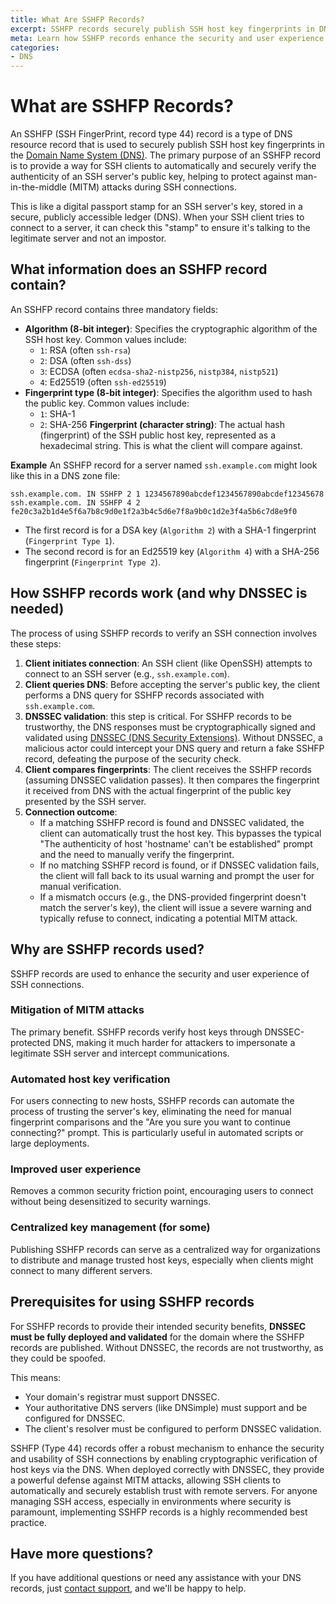 ```yaml
---
title: What Are SSHFP Records?
excerpt: SSHFP records securely publish SSH host key fingerprints in DNS.
meta: Learn how SSHFP records enhance the security and user experience of SSH connections.
categories:
- DNS
---
```


# What are SSHFP Records?

An SSHFP (SSH FingerPrint, record type 44) record is a type of DNS resource record that is used to securely publish SSH host key fingerprints in the [Domain Name System (DNS)](/articles/what-is-dns/). The primary purpose of an SSHFP record is to provide a way for SSH clients to automatically and securely verify the authenticity of an SSH server's public key, helping to protect against man-in-the-middle (MITM) attacks during SSH connections.

This is like a digital passport stamp for an SSH server's key, stored in a secure, publicly accessible ledger (DNS). When your SSH client tries to connect to a server, it can check this "stamp" to ensure it's talking to the legitimate server and not an impostor.

## What information does an SSHFP record contain?
An SSHFP record contains three mandatory fields:
- **Algorithm (8-bit integer)**: Specifies the cryptographic algorithm of the SSH host key. Common values include:
    - `1`: RSA (often `ssh-rsa`)
    - `2`: DSA (often `ssh-dss`)
    - `3`: ECDSA (often `ecdsa-sha2-nistp256`, `nistp384`, `nistp521`)
    - `4`: Ed25519 (often `ssh-ed25519`)
- **Fingerprint type (8-bit integer)**: Specifies the algorithm used to hash the public key. Common values include:
    - `1`: SHA-1
    - `2`: SHA-256
**Fingerprint (character string)**: The actual hash (fingerprint) of the SSH public host key, represented as a hexadecimal string. This is what the client will compare against.

**Example**
An SSHFP record for a server named `ssh.example.com` might look like this in a DNS zone file:
```
ssh.example.com. IN SSHFP 2 1 1234567890abcdef1234567890abcdef12345678
ssh.example.com. IN SSHFP 4 2 fe20c3a2b1d4e5f6a7b8c9d0e1f2a3b4c5d6e7f8a9b0c1d2e3f4a5b6c7d8e9f0
```
- The first record is for a DSA key (`Algorithm 2`) with a SHA-1 fingerprint (`Fingerprint Type 1`).
- The second record is for an Ed25519 key (`Algorithm 4`) with a SHA-256 fingerprint (`Fingerprint Type 2`).

## How SSHFP records work (and why DNSSEC is needed)
The process of using SSHFP records to verify an SSH connection involves these steps:
1. **Client initiates connection**: An SSH client (like OpenSSH) attempts to connect to an SSH server (e.g., `ssh.example.com`).
1. **Client queries DNS**: Before accepting the server's public key, the client performs a DNS query for SSHFP records associated with `ssh.example.com`.
1. **DNSSEC validation**: this step is critical. For SSHFP records to be trustworthy, the DNS responses must be cryptographically signed and validated using [DNSSEC (DNS Security Extensions)](/articles/what-is-dnssec/). Without DNSSEC, a malicious actor could intercept your DNS query and return a fake SSHFP record, defeating the purpose of the security check.
1. **Client compares fingerprints**: The client receives the SSHFP records (assuming DNSSEC validation passes). It then compares the fingerprint it received from DNS with the actual fingerprint of the public key presented by the SSH server.
1. **Connection outcome**:
    - If a matching SSHFP record is found and DNSSEC validated, the client can automatically trust the host key. This bypasses the typical "The authenticity of host 'hostname' can't be established" prompt and the need to manually verify the fingerprint.
    - If no matching SSHFP record is found, or if DNSSEC validation fails, the client will fall back to its usual warning and prompt the user for manual verification.
    - If a mismatch occurs (e.g., the DNS-provided fingerprint doesn't match the server's key), the client will issue a severe warning and typically refuse to connect, indicating a potential MITM attack.

## Why are SSHFP records used?
SSHFP records are used to enhance the security and user experience of SSH connections.

### Mitigation of MITM attacks
The primary benefit. SSHFP records verify host keys through DNSSEC-protected DNS, making it much harder for attackers to impersonate a legitimate SSH server and intercept communications.

### Automated host key verification
For users connecting to new hosts, SSHFP records can automate the process of trusting the server's key, eliminating the need for manual fingerprint comparisons and the "Are you sure you want to continue connecting?" prompt. This is particularly useful in automated scripts or large deployments.

### Improved user experience 
Removes a common security friction point, encouraging users to connect without being desensitized to security warnings.

### Centralized key management (for some)
Publishing SSHFP records can serve as a centralized way for organizations to distribute and manage trusted host keys, especially when clients might connect to many different servers.

## Prerequisites for using SSHFP records
For SSHFP records to provide their intended security benefits, **DNSSEC must be fully deployed and validated** for the domain where the SSHFP records are published. Without DNSSEC, the records are not trustworthy, as they could be spoofed.

This means:
- Your domain's registrar must support DNSSEC.
- Your authoritative DNS servers (like DNSimple) must support and be configured for DNSSEC.
- The client's resolver must be configured to perform DNSSEC validation.

SSHFP (Type 44) records offer a robust mechanism to enhance the security and usability of SSH connections by enabling cryptographic verification of host keys via the DNS. When deployed correctly with DNSSEC, they provide a powerful defense against MITM attacks, allowing SSH clients to automatically and securely establish trust with remote servers. For anyone managing SSH access, especially in environments where security is paramount, implementing SSHFP records is a highly recommended best practice.

## Have more questions?
If you have additional questions or need any assistance with your DNS records, just [contact support](https://dnsimple.com/feedback), and we'll be happy to help.
